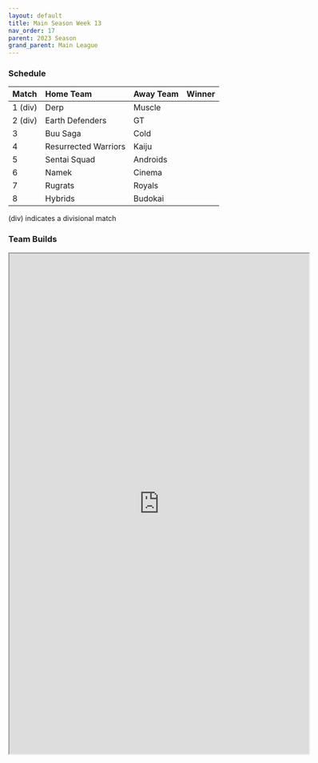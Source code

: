 ```yaml
---
layout: default
title: Main Season Week 13
nav_order: 17
parent: 2023 Season
grand_parent: Main League
---
```

### Schedule

| Match   | Home Team            | Away Team | Winner |
|:--------|:---------------------|:----------|:-------|
| 1 (div) | Derp                 | Muscle    |        |
| 2 (div) | Earth Defenders      | GT        |        |
| 3       | Buu Saga             | Cold      |        |
| 4       | Resurrected Warriors | Kaiju     |        |
| 5       | Sentai Squad         | Androids  |        |
| 6       | Namek                | Cinema    |        |
| 7       | Rugrats              | Royals    |        |
| 8       | Hybrids              | Budokai   |        |

(div) indicates a divisional match

### Team Builds

<iframe width=600 height=1000 scrolling="yes" src="https://docs.google.com/document/d/e/2PACX-1vRh2HKBMFn3a5voo2vcdHlGJvmhHE2LaQYZ1w-U-ca0-mINVvD4tdM53HFPKfVpzzt6XmCGhTFpPoZC/pub?embedded=true"></iframe>
